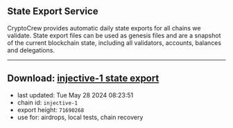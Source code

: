 ## State Export Service
CryptoCrew provides automatic daily state exports for all chains we validate. State export files can be used as genesis files and are a snapshot of the current blockchain state, including all validators, accounts, balances and delegations.

---
**Download: [injective-1 state export](https://dl-eu2.ccvalidators.com/SERVICE/injective/injective-1_export_71690268.json)**
---

- last updated: Tue May 28 2024 08:23:51
- chain id: `injective-1`
- export height: `71690268`
- use for: airdrops, local tests, chain recovery
